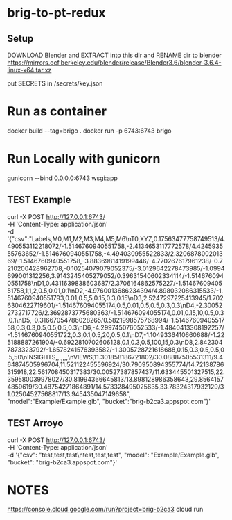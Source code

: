 # brig-to-pt-redux
## Setup
DOWNLOAD Blender and EXTRACT into this dir and RENAME dir to blender
https://mirrors.ocf.berkeley.edu/blender/release/Blender3.6/blender-3.6.4-linux-x64.tar.xz

put SECRETS in /secrets/key.json

# Run as container
docker build --tag=brigo .
docker run -p 6743:6743 brigo

# Run Locally with gunicorn
gunicorn --bind 0.0.0.0:6743 wsgi:app

## TEST Example

curl -X POST http://127.0.0.1:6743/ \
-H 'Content-Type: application/json' \
-d '{"csv":"Labels,M0,M1,M2,M3,M4,M5,M6\nT0,XYZ,0.17563477758749513/4.490553112218072/-1.5146760940551758,-2.4134653117772578/4.424593555763652/-1.5146760940551758,-4.494030955522833/2.320687800201369/-1.5146760940551758,-3.8836981419199446/-4.770267617961238/-0.7210200428962708,-0.10254079079052375/-3.0129642278473985/-1.0994699001312256,3.9143245405279052/0.39631540602334114/-1.5146760940551758\nD1,0.4311639838603687/2.3706164862575227/-1.5146760940551758,1,1,2,0.5,0.01,0.1\nD2,-4.9760013686234394/4.898032086315533/-1.5146760940551793,0.01,0.5,5,0.15,0.3,0.15\nD3,2.5247297225413945/1.7026304622719601/-1.514676094055174,0.5,0.01,0.5,0.5,0.3,0.3\nD4,-2.300522732717726/2.3692873775680363/-1.514676094055174,0.01,0.15,10,0.5,0.3,0.1\nD5,-0.31667054786028265/0.5821998575768994/-1.5146760940551758,0.3,0.3,0.5,0.5,0.5,0.3\nD6,-4.299745076052533/-1.4840413308192257/-1.5146760940551722,0.3,0.1,0.5,20,0.5,0.1\nD7,-1.1049336410660688/-1.225188887261904/-0.6922810702606128,0.1,0.3,0.5,100,15,0.3\nD8,2.8423047873323792/-1.6578241576393582/-1.3005728721618688,0.15,0.3,0.5,0.5,0.5,50\nINSIGHTS,,,,,,,\nVIEWS,11.301858186721802/30.08887505531311/9.464874505996704,11.521122455596924/30.790950894355774/14.72138786315918,22.561708450317383/30.00527387857437/11.633445501327515,22.359580039978027/30.81994366645813/13.898128986358643,29.85641574859619/30.48754271864891/14.573328495025635,33.78324317932129/31.02504527568817/13.945435047149658", "model":"Example/Example.glb", "bucket":"brig-b2ca3.appspot.com"}'
## TEST Arroyo 
curl -X POST http://127.0.0.1:6743/ \
   -H 'Content-Type: application/json' \
   -d '{"csv": "test,test,test\\ntest,test,test", "model": "Example/Example.glb", "bucket": "brig-b2ca3.appspot.com"}'

# NOTES
https://console.cloud.google.com/run?project=brig-b2ca3
cloud run
